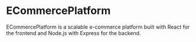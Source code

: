 # ECommercePlatform
ECommercePlatform is a scalable e-commerce platform built with React for the frontend and Node.js with Express for the backend.

